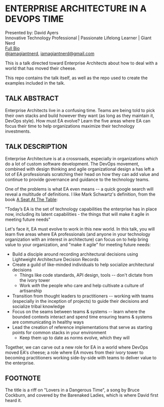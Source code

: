 ENTERPRISE ARCHITECTURE IN A DEVOPS TIME
========================================

Presented by: David Ayers<br>
Innovative Technology Professional | Passionate Lifelong Learner | Giant Nerd <br>
[Full Bio](https://github.com/davidaayers/speaker-info/blob/master/bio.md)<br>
[@iamagiantnerd](https://twitter.com/iamagiantnerd), iamagiantnerd@gmail.com

This is a talk directed toward Enterprise Architects about how to deal with a world that has moved their cheese.

This repo contains the talk itself, as well as the repo used to create the examples included in the talk.

TALK ABSTRACT
-------------
Enterprise Architects live in a confusing time. Teams are being told to pick their own stacks and build however they want (as long as they maintain it, DevOps style). How must EA evolve? Learn the five areas where EA can focus their time to help organizations maximize their technology investments.

TALK DESCRIPTION
----------------
Enterprise Architecture is at a crossroads, especially in organizations which do a lot of custom software development. The DevOps movement, combined with design thinking and agile organizational design a has left a lot of EA professionals scratching their head on how they can add value and continue to provide governance and guidance to the technology teams.

One of the problems is what EA even means -- a quick google search will reveal a multitude of definitions. I like Mark Schwartz's definition, from the book [A Seat At The Table](https://www.infoq.com/articles/book-review-seat-at-the-table):

"Today’s EA is the set of technology capabilities the enterprise has in place now, including its latent capabilities - the things that will make it agile in meeting future needs"

Let's face it, EA must evolve to work in this new world. In this talk, you will learn five areas where EA professionals (and anyone in your technology organization with an interest in architecture) can focus on to help bring value to your organization, and "make it agile" for meeting future needs:

* Build a disciple around recording architectural decisions using Lightweight Architecture Decision Records
* Create a guild of like-minded individuals to help socialize architectural decisions
	- Things like code standards, API design, tools -- don't dictate from the ivory tower
	- Work *with* the people who care and help cultivate a culture of artisanship
* Transition from thought leaders to practitioners -- working with teams (especially in the inception of projects) to guide their decisions and socialize tribal knowledge
* Focus on the seams between teams & systems -- learn where the bounded contexts interact and spend time ensuring teams & systems are communicating in healthy ways
* Lead the creation of reference implementations that serve as starting points for common stacks in your environment
	- Keep them up to date as norms evolve, which they will

Together, we can carve out a new role for EA in a world where DevOps moved EA's cheese; a role where EA moves from their ivory tower to becoming practitioners working side-by-side with teams to deliver value to the enterprise. 


FOOTNOTE
--------
The title is a riff on "Lovers in a Dangerous Time", a song by Bruce Cockburn, and covered by the Barenaked Ladies, which is where David first heard it.
